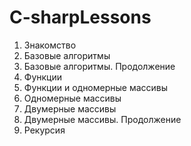 # C-sharpLessons

1. Знакомство
2. Базовые алгоритмы
3. Базовые алгоритмы. Продолжение
4. Функции
5. Функции и одномерные массивы
6. Одномерные массивы
7. Двумерные массивы
8. Двумерные массивы. Продолжение
9. Рекурсия